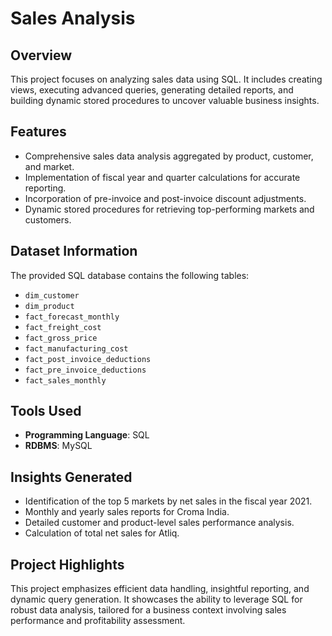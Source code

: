 # Sales Analysis

## Overview
This project focuses on analyzing sales data using SQL. It includes creating views, executing advanced queries, generating detailed reports, and building dynamic stored procedures to uncover valuable business insights.

## Features
- Comprehensive sales data analysis aggregated by product, customer, and market.
- Implementation of fiscal year and quarter calculations for accurate reporting.
- Incorporation of pre-invoice and post-invoice discount adjustments.
- Dynamic stored procedures for retrieving top-performing markets and customers.

## Dataset Information
The provided SQL database contains the following tables:

- `dim_customer`
- `dim_product`
- `fact_forecast_monthly`
- `fact_freight_cost`
- `fact_gross_price`
- `fact_manufacturing_cost`
- `fact_post_invoice_deductions`
- `fact_pre_invoice_deductions`
- `fact_sales_monthly`

## Tools Used
- **Programming Language**: SQL
- **RDBMS**: MySQL

## Insights Generated
- Identification of the top 5 markets by net sales in the fiscal year 2021.
- Monthly and yearly sales reports for Croma India.
- Detailed customer and product-level sales performance analysis.
- Calculation of total net sales for Atliq.

## Project Highlights
This project emphasizes efficient data handling, insightful reporting, and dynamic query generation. It showcases the ability to leverage SQL for robust data analysis, tailored for a business context involving sales performance and profitability assessment.

